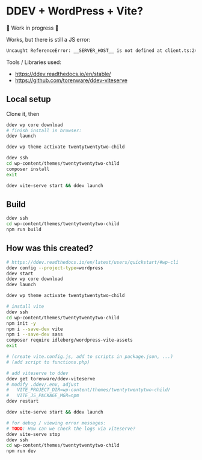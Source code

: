 # DDEV + WordPress + Vite?

🚧 Work in progress 🚧

Works, but there is still a JS error:

```bash
Uncaught ReferenceError: __SERVER_HOST__ is not defined at client.ts:24:20
```

Tools / Libraries used:

- https://ddev.readthedocs.io/en/stable/
- https://github.com/torenware/ddev-viteserve

## Local setup

Clone it, then

```bash
ddev wp core download
# finish install in browser:
ddev launch

ddev wp theme activate twentytwentytwo-child

ddev ssh
cd wp-content/themes/twentytwentytwo-child
composer install
exit

ddev vite-serve start && ddev launch
```

## Build

```bash
ddev ssh
cd wp-content/themes/twentytwentytwo-child
npm run build
```

## How was this created?

```bash
# https://ddev.readthedocs.io/en/latest/users/quickstart/#wp-cli
ddev config --project-type=wordpress
ddev start
ddev wp core download
ddev launch

ddev wp theme activate twentytwentytwo-child

# install vite
ddev ssh
cd wp-content/themes/twentytwentytwo-child
npm init -y
npm i --save-dev vite
npm i --save-dev sass
composer require idleberg/wordpress-vite-assets
exit

# (create vite.config.js, add to scripts in package.json, ...)
# (add script to functions.php)

# add viteserve to ddev
ddev get torenware/ddev-viteserve
# modify .ddev/.env, adjust
#   VITE_PROJECT_DIR=wp-content/themes/twentytwentytwo-child/
#   VITE_JS_PACKAGE_MGR=npm
ddev restart

ddev vite-serve start && ddev launch

# for debug / viewing error messages:
# TODO: How can we check the logs via viteserve?
ddev vite-serve stop
ddev ssh
cd wp-content/themes/twentytwentytwo-child
npm run dev
```